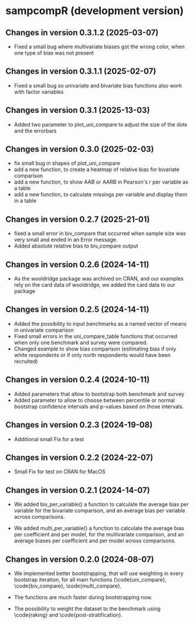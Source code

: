 # sampcompR (development version)

## Changes in version 0.3.1.2 (2025-03-07)
* Fixed a small bug where multivariate biases got the wrong color, when one type
of bias was not present


## Changes in version 0.3.1.1 (2025-02-07)
* Fixed a small bug so univariate and bivariate bias functions also work with factor variables


## Changes in version 0.3.1 (2025-13-03)
* Added two parameter to plot_uni_compare to adjust the size of the dots and the errorbars

## Changes in version 0.3.0 (2025-02-03)

* fix small bug in shapes of plot_uni_compare
* add a new function, to create a heatmap of relative bias for bivariate comparison
* add a new function, to show AAB or AARB in Pearson's r per variable as a table
* add a new function, to calculate missings per variable and display them in a table


## Changes in version 0.2.7 (2025-21-01)

* fixed a small error in biv_compare that occurred when sample size was very small and ended in an Error message.
* Added absolute relative bias to biv_compare output


## Changes in version 0.2.6 (2024-14-11)

* As the wooldridge package was archived on CRAN, and our examples rely on the card data of wooldridge, we added the card data to our package

## Changes in version 0.2.5 (2024-14-11)

* Added the possibility to input benchmarks as a named vector of means in univariate comparison
* Fixed small errors in the uni_compare_table functions that occurred when only one benchmark and survey were compared.
* Changed example to show bias comparison (estimating bias if only white respondents or if only north respondents would have been recruited)

## Changes in version 0.2.4 (2024-10-11)

* Added parameters that allow to bootstrap both benchmark and survey
* Added parameter to allow to choose between percentile or normal bootstrap confidence intervals and p-values based on those intervals.

## Changes in version 0.2.3 (2024-19-08)

* Additional small Fix for a test

## Changes in version 0.2.2 (2024-22-07)

* Small Fix for test on CRAN for MacOS

## Changes in version 0.2.1 (2024-14-07)

* We added biv_per_variable() a function to calculate the average bias per variable for the bivariate comparison,
  and an average bias per variable across comparisons.

* We added multi_per_variable() a function to calculate the average bias per coefficient and per model, 
  for the multivariate comparison, and an average biases per coefficient and per model across comparisons.


## Changes in version 0.2.0 (2024-08-07)

* We implemented better bootstrapping, that will use weighting in every bootstrap iteration, 
  for all main functions (\code{uni_compare}, \code{biv_compare}, \code{multi_compare}.

* The functions are much faster during bootstrapping now.

* The possibility to weight the dataset to the benchmark using \code{raking} and \code{post-stratification}.